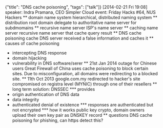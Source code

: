 {"title": "DNS cache poisoning", "tags": ["talk"]}
[2014-02-21 Fri 19:08]
speaker: Indra Pramana, CEO Simpler Cloud
event: Friday Hacks #64, NUS Hackers
** domain name system
hierarchical, distributed naming system
** distribution
root domain delegate to authoritative name server for subdmomains
** recursive name server
ISP's name server
** caching name server
recursive name server that cache query result
** DNS cache poisoning
cache DNS server received a false information and caches it
** causes of cache poisoning
 * intercepting DNS response
 * domain hijacking
 * vulnerability in DNS software/serer
** 21st Jan 2014 outage for Chinese users
Great Firewall of China uses cache poisoning to block certain sites.
Due to misconfiguration, all domains were redirecting to a blocked site.
** 11th Oct 2013 google.com.my redirected to hacker's site
compromised on registra level (MYNIC) through one of their resellers
** long term solution: DNSSEC
*** provides
 * origin authentication of DNS data
 * data integrity
 * authenticated denial of existence
*** responses are authenticated but not encrypted
*** how it works
public key crypto, domain owners upload their own key pair as DNSKEY record
** questions
DNS cache poisoning for phishing, can https detect this?
